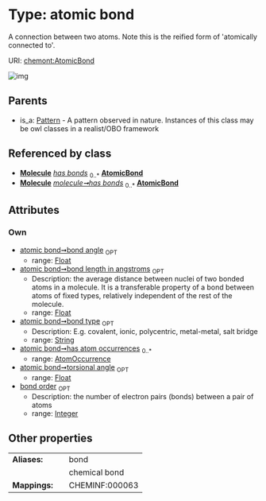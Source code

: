 
# Type: atomic bond


A connection between two atoms. Note this is the reified form of 'atomically connected to'.

URI: [chemont:AtomicBond](https://w3id.org/chemont/AtomicBond)


![img](http://yuml.me/diagram/nofunky;dir:TB/class/[Pattern],[Molecule],[AtomOccurrence]<has%20atom%20occurrences%200..*-++[AtomicBond&#124;bond_order:integer%20%3F;bond_type:string%20%3F;bond_length_in_angstroms:float%20%3F;bond_angle:float%20%3F;torsional_angle:float%20%3F],[Molecule]++-%20has%20bonds(i)%200..*>[AtomicBond],[Molecule]++-%20has%20bonds%200..*>[AtomicBond],[Pattern]^-[AtomicBond],[AtomOccurrence])

## Parents

 *  is_a: [Pattern](Pattern.md) - A pattern observed in nature. Instances of this class may be owl classes in a realist/OBO framework

## Referenced by class

 *  **[Molecule](Molecule.md)** *[has bonds](has_bonds.md)*  <sub>0..*</sub>  **[AtomicBond](AtomicBond.md)**
 *  **[Molecule](Molecule.md)** *[molecule➞has bonds](molecule_has_bonds.md)*  <sub>0..*</sub>  **[AtomicBond](AtomicBond.md)**

## Attributes


### Own

 * [atomic bond➞bond angle](atomic_bond_bond_angle.md)  <sub>OPT</sub>
    * range: [Float](types/Float.md)
 * [atomic bond➞bond length in angstroms](atomic_bond_bond_length_in_angstroms.md)  <sub>OPT</sub>
    * Description: the average distance between nuclei of two bonded atoms in a molecule. It is a transferable property of a bond between atoms of fixed types, relatively independent of the rest of the molecule.
    * range: [Float](types/Float.md)
 * [atomic bond➞bond type](atomic_bond_bond_type.md)  <sub>OPT</sub>
    * Description: E.g. covalent, ionic, polycentric, metal-metal, salt bridge
    * range: [String](types/String.md)
 * [atomic bond➞has atom occurrences](atomic_bond_has_atom_occurrences.md)  <sub>0..*</sub>
    * range: [AtomOccurrence](AtomOccurrence.md)
 * [atomic bond➞torsional angle](atomic_bond_torsional_angle.md)  <sub>OPT</sub>
    * range: [Float](types/Float.md)
 * [bond order](bond_order.md)  <sub>OPT</sub>
    * Description: the number of electron pairs (bonds) between a pair of atoms
    * range: [Integer](types/Integer.md)

## Other properties

|  |  |  |
| --- | --- | --- |
| **Aliases:** | | bond |
|  | | chemical bond |
| **Mappings:** | | CHEMINF:000063 |

